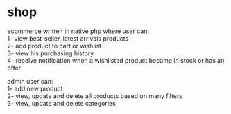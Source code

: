 # shop
ecommerce written in native php where user can: </br>
1- view best-seller, latest arrivals products </br>
2- add product to cart or wishlist </br>
3- view his purchasing history </br>
4- receive notification when a wishlisted product became in stock or has an offer </br>

admin user can: </br>
1- add new product </br>
2- view, update and delete all products based on many filters </br>
3- view, update and delete categories

